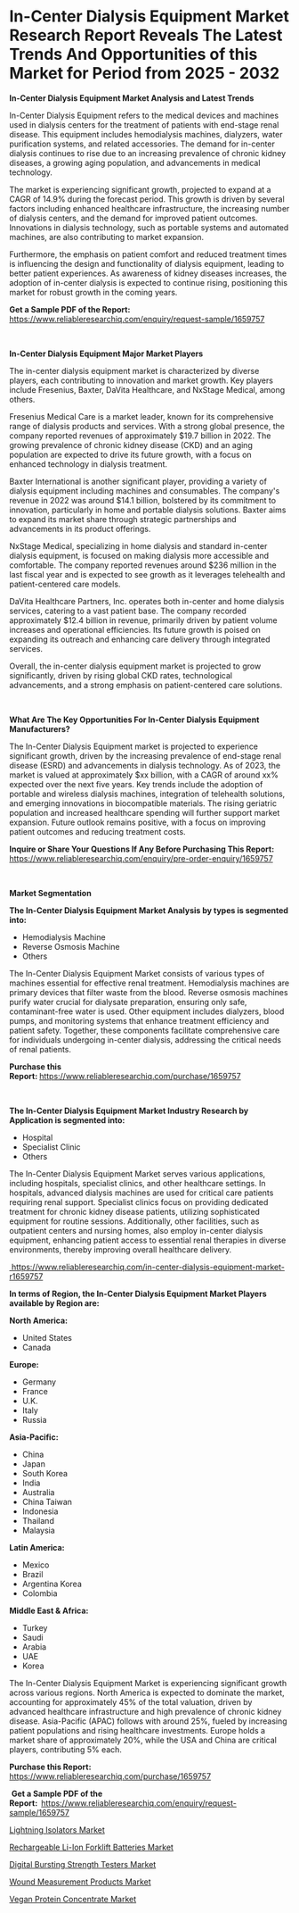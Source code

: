 <p><h1>In-Center Dialysis Equipment Market Research Report Reveals The Latest Trends And Opportunities of this Market for Period from 2025 - 2032</h1></p><p><strong>In-Center Dialysis Equipment Market Analysis and Latest Trends</strong></p>
<p><p>In-Center Dialysis Equipment refers to the medical devices and machines used in dialysis centers for the treatment of patients with end-stage renal disease. This equipment includes hemodialysis machines, dialyzers, water purification systems, and related accessories. The demand for in-center dialysis continues to rise due to an increasing prevalence of chronic kidney diseases, a growing aging population, and advancements in medical technology.</p><p>The market is experiencing significant growth, projected to expand at a CAGR of 14.9% during the forecast period. This growth is driven by several factors including enhanced healthcare infrastructure, the increasing number of dialysis centers, and the demand for improved patient outcomes. Innovations in dialysis technology, such as portable systems and automated machines, are also contributing to market expansion. </p><p>Furthermore, the emphasis on patient comfort and reduced treatment times is influencing the design and functionality of dialysis equipment, leading to better patient experiences. As awareness of kidney diseases increases, the adoption of in-center dialysis is expected to continue rising, positioning this market for robust growth in the coming years.</p></p>
<p><strong>Get a Sample PDF of the Report:&nbsp;</strong> <a href="https://www.reliableresearchiq.com/enquiry/request-sample/1659757?utm_campaign=973&utm_medium=2&utm_source=Github&utm_content=ia&utm_term=23032025&utm_id=in-center-dialysis-equipment">https://www.reliableresearchiq.com/enquiry/request-sample/1659757</a></p>
<p>&nbsp;</p>
<p><strong>In-Center Dialysis Equipment Major Market Players</strong></p>
<p><p>The in-center dialysis equipment market is characterized by diverse players, each contributing to innovation and market growth. Key players include Fresenius, Baxter, DaVita Healthcare, and NxStage Medical, among others.</p><p>Fresenius Medical Care is a market leader, known for its comprehensive range of dialysis products and services. With a strong global presence, the company reported revenues of approximately $19.7 billion in 2022. The growing prevalence of chronic kidney disease (CKD) and an aging population are expected to drive its future growth, with a focus on enhanced technology in dialysis treatment.</p><p>Baxter International is another significant player, providing a variety of dialysis equipment including machines and consumables. The company's revenue in 2022 was around $14.1 billion, bolstered by its commitment to innovation, particularly in home and portable dialysis solutions. Baxter aims to expand its market share through strategic partnerships and advancements in its product offerings.</p><p>NxStage Medical, specializing in home dialysis and standard in-center dialysis equipment, is focused on making dialysis more accessible and comfortable. The company reported revenues around $236 million in the last fiscal year and is expected to see growth as it leverages telehealth and patient-centered care models.</p><p>DaVita Healthcare Partners, Inc. operates both in-center and home dialysis services, catering to a vast patient base. The company recorded approximately $12.4 billion in revenue, primarily driven by patient volume increases and operational efficiencies. Its future growth is poised on expanding its outreach and enhancing care delivery through integrated services. </p><p>Overall, the in-center dialysis equipment market is projected to grow significantly, driven by rising global CKD rates, technological advancements, and a strong emphasis on patient-centered care solutions.</p></p>
<p>&nbsp;</p>
<p><strong>What Are The Key Opportunities For In-Center Dialysis Equipment Manufacturers?</strong></p>
<p><p>The In-Center Dialysis Equipment market is projected to experience significant growth, driven by the increasing prevalence of end-stage renal disease (ESRD) and advancements in dialysis technology. As of 2023, the market is valued at approximately $xx billion, with a CAGR of around xx% expected over the next five years. Key trends include the adoption of portable and wireless dialysis machines, integration of telehealth solutions, and emerging innovations in biocompatible materials. The rising geriatric population and increased healthcare spending will further support market expansion. Future outlook remains positive, with a focus on improving patient outcomes and reducing treatment costs.</p></p>
<p><strong>Inquire or Share Your Questions If Any Before Purchasing This Report:</strong> <a href="https://www.reliableresearchiq.com/enquiry/pre-order-enquiry/1659757?utm_campaign=973&utm_medium=2&utm_source=Github&utm_content=ia&utm_term=23032025&utm_id=in-center-dialysis-equipment">https://www.reliableresearchiq.com/enquiry/pre-order-enquiry/1659757</a></p>
<p>&nbsp;</p>
<p><strong>Market Segmentation</strong></p>
<p><strong>The In-Center Dialysis Equipment Market Analysis by types is segmented into:</strong></p>
<p><ul><li>Hemodialysis Machine</li><li>Reverse Osmosis Machine</li><li>Others</li></ul></p>
<p><p>The In-Center Dialysis Equipment Market consists of various types of machines essential for effective renal treatment. Hemodialysis machines are primary devices that filter waste from the blood. Reverse osmosis machines purify water crucial for dialysate preparation, ensuring only safe, contaminant-free water is used. Other equipment includes dialyzers, blood pumps, and monitoring systems that enhance treatment efficiency and patient safety. Together, these components facilitate comprehensive care for individuals undergoing in-center dialysis, addressing the critical needs of renal patients.</p></p>
<p><strong>Purchase this Report:&nbsp;</strong><a href="https://www.reliableresearchiq.com/purchase/1659757?utm_campaign=973&utm_medium=2&utm_source=Github&utm_content=ia&utm_term=23032025&utm_id=in-center-dialysis-equipment">https://www.reliableresearchiq.com/purchase/1659757</a></p>
<p>&nbsp;</p>
<p><strong>The In-Center Dialysis Equipment Market Industry Research by Application is segmented into:</strong></p>
<p><ul><li>Hospital</li><li>Specialist Clinic</li><li>Others</li></ul></p>
<p><p>The In-Center Dialysis Equipment Market serves various applications, including hospitals, specialist clinics, and other healthcare settings. In hospitals, advanced dialysis machines are used for critical care patients requiring renal support. Specialist clinics focus on providing dedicated treatment for chronic kidney disease patients, utilizing sophisticated equipment for routine sessions. Additionally, other facilities, such as outpatient centers and nursing homes, also employ in-center dialysis equipment, enhancing patient access to essential renal therapies in diverse environments, thereby improving overall healthcare delivery.</p></p>
<p><a href="https://www.reliableresearchiq.com/in-center-dialysis-equipment-market-r1659757?utm_campaign=973&utm_medium=2&utm_source=Github&utm_content=ia&utm_term=23032025&utm_id=in-center-dialysis-equipment">&nbsp;https://www.reliableresearchiq.com/in-center-dialysis-equipment-market-r1659757</a></p>
<p><strong>In terms of Region, the In-Center Dialysis Equipment Market Players available by Region are:</strong></p>
<p>
    <p> <strong> North America: </strong>
        <ul>
            <li>United States</li>
            <li>Canada</li>
        </ul>
        </p> 
    <p> <strong> Europe: </strong>
        <ul>
            <li>Germany</li>
            <li>France</li>
            <li>U.K.</li>
            <li>Italy</li>
            <li>Russia</li>
        </ul>
        </p> 
    <p> <strong> Asia-Pacific: </strong>
        <ul>
            <li>China</li>
            <li>Japan</li>
            <li>South Korea</li>
            <li>India</li>
            <li>Australia</li>
            <li>China Taiwan</li>
            <li>Indonesia</li>
            <li>Thailand</li>
            <li>Malaysia</li>
        </ul>
        </p> 
    <p> <strong> Latin America: </strong>
        <ul>
            <li>Mexico</li>
            <li>Brazil</li>
            <li>Argentina Korea</li>
            <li>Colombia</li>
        </ul>
        </p> 
    <p> <strong> Middle East & Africa: </strong>
        <ul>
            <li>Turkey</li>
            <li>Saudi</li>
            <li>Arabia</li>
            <li>UAE</li>
            <li>Korea</li>
        </ul>
    </p>
    </p>
<p><p>The In-Center Dialysis Equipment Market is experiencing significant growth across various regions. North America is expected to dominate the market, accounting for approximately 45% of the total valuation, driven by advanced healthcare infrastructure and high prevalence of chronic kidney disease. Asia-Pacific (APAC) follows with around 25%, fueled by increasing patient populations and rising healthcare investments. Europe holds a market share of approximately 20%, while the USA and China are critical players, contributing 5% each.</p></p>
<p><strong>Purchase this Report: </strong><a href="https://www.reliableresearchiq.com/purchase/1659757?utm_campaign=973&utm_medium=2&utm_source=Github&utm_content=ia&utm_term=23032025&utm_id=in-center-dialysis-equipment">https://www.reliableresearchiq.com/purchase/1659757</a></p>
<p>&nbsp;<strong>Get a Sample PDF of the Report:&nbsp;&nbsp;</strong><a href="https://www.reliableresearchiq.com/enquiry/request-sample/1659757?utm_campaign=973&utm_medium=2&utm_source=Github&utm_content=ia&utm_term=23032025&utm_id=in-center-dialysis-equipment">https://www.reliableresearchiq.com/enquiry/request-sample/1659757</a></p>
<p><strong></strong></p>
<p><p><a href="https://github.com/arifasabeygb/Market-Research-Report-List-1/blob/main/lightning-isolators-market.md?utm_campaign=973&utm_medium=2&utm_source=Github&utm_content=ia&utm_term=23032025&utm_id=in-center-dialysis-equipment">Lightning Isolators Market</a></p><p><a href="https://github.com/ocambdidarhz/Market-Research-Report-List-1/blob/main/rechargeable-li-ion-forklift-batteries-market.md?utm_campaign=973&utm_medium=2&utm_source=Github&utm_content=ia&utm_term=23032025&utm_id=in-center-dialysis-equipment">Rechargeable Li-Ion Forklift Batteries Market</a></p><p><a href="https://github.com/oshodikurc/Market-Research-Report-List-1/blob/main/digital-bursting-strength-testers-market.md?utm_campaign=973&utm_medium=2&utm_source=Github&utm_content=ia&utm_term=23032025&utm_id=in-center-dialysis-equipment">Digital Bursting Strength Testers Market</a></p><p><a href="https://github.com/aslinalirey9/Market-Research-Report-List-1/blob/main/wound-measurement-products-market.md?utm_campaign=973&utm_medium=2&utm_source=Github&utm_content=ia&utm_term=23032025&utm_id=in-center-dialysis-equipment">Wound Measurement Products Market</a></p><p><a href="https://github.com/ajegiobitsa/Market-Research-Report-List-1/blob/main/vegan-protein-concentrate-market.md?utm_campaign=973&utm_medium=2&utm_source=Github&utm_content=ia&utm_term=23032025&utm_id=in-center-dialysis-equipment">Vegan Protein Concentrate Market</a></p></p>